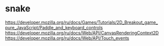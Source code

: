 # snake
https://developer.mozilla.org/ru/docs/Games/Tutorials/2D_Breakout_game_pure_JavaScript/Paddle_and_keyboard_controls
https://developer.mozilla.org/ru/docs/Web/API/CanvasRenderingContext2D
https://developer.mozilla.org/ru/docs/Web/API/Touch_events
